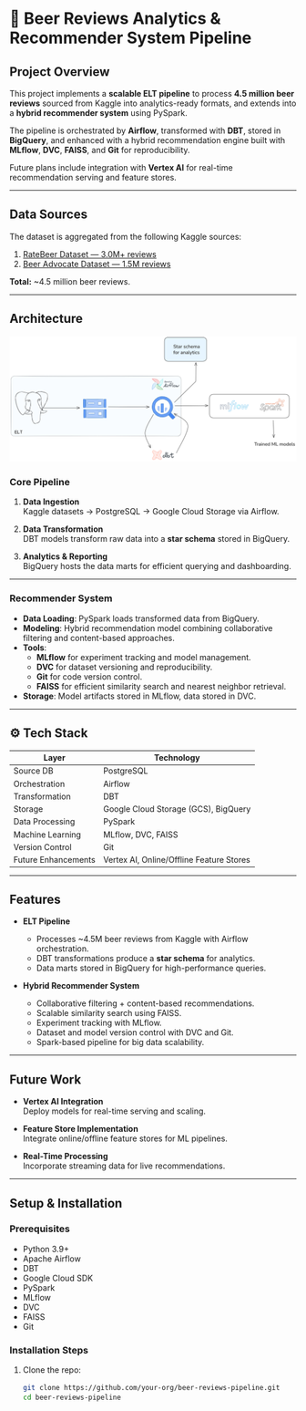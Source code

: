 # 🍺 Beer Reviews Analytics & Recommender System Pipeline

## Project Overview
This project implements a **scalable ELT pipeline** to process **4.5 million beer reviews** sourced from Kaggle into analytics-ready formats, and extends into a **hybrid recommender system** using PySpark.  

The pipeline is orchestrated by **Airflow**, transformed with **DBT**, stored in **BigQuery**, and enhanced with a hybrid recommendation engine built with **MLflow**, **DVC**, **FAISS**, and **Git** for reproducibility.  

Future plans include integration with **Vertex AI** for real-time recommendation serving and feature stores.

---

## Data Sources
The dataset is aggregated from the following Kaggle sources:

1. [RateBeer Dataset — 3.0M+ reviews](https://www.kaggle.com/datasets/mahmoodtopiwala/ratebeer)  
2. [Beer Advocate Dataset — 1.5M reviews](https://www.kaggle.com/datasets/thedevastator/1-5-million-beer-reviews-from-beer-advocate)  

**Total:** ~4.5 million beer reviews.

---

## Architecture
![architecture/pipeline](RecsysELT.png)
### Core Pipeline
1. **Data Ingestion**  
   Kaggle datasets → PostgreSQL → Google Cloud Storage via Airflow.

2. **Data Transformation**  
   DBT models transform raw data into a **star schema** stored in BigQuery.

3. **Analytics & Reporting**  
   BigQuery hosts the data marts for efficient querying and dashboarding.

---

### Recommender System
- **Data Loading**: PySpark loads transformed data from BigQuery.
- **Modeling**: Hybrid recommendation model combining collaborative filtering and content-based approaches.
- **Tools**:
  - **MLflow** for experiment tracking and model management.
  - **DVC** for dataset versioning and reproducibility.
  - **Git** for code version control.
  - **FAISS** for efficient similarity search and nearest neighbor retrieval.
- **Storage**: Model artifacts stored in MLflow, data stored in DVC.
  
---

## ⚙️ Tech Stack

| Layer | Technology |
|-------|------------|
| Source DB | PostgreSQL |
| Orchestration | Airflow |
| Transformation | DBT |
| Storage | Google Cloud Storage (GCS), BigQuery |
| Data Processing | PySpark |
| Machine Learning | MLflow, DVC, FAISS |
| Version Control | Git |
| Future Enhancements | Vertex AI, Online/Offline Feature Stores |

---

## Features

- **ELT Pipeline**
  - Processes ~4.5M beer reviews from Kaggle with Airflow orchestration.
  - DBT transformations produce a **star schema** for analytics.
  - Data marts stored in BigQuery for high-performance queries.

- **Hybrid Recommender System**
  - Collaborative filtering + content-based recommendations.
  - Scalable similarity search using FAISS.
  - Experiment tracking with MLflow.
  - Dataset and model version control with DVC and Git.
  - Spark-based pipeline for big data scalability.

---

## Future Work

- **Vertex AI Integration**  
  Deploy models for real-time serving and scaling.

- **Feature Store Implementation**  
  Integrate online/offline feature stores for ML pipelines.

- **Real-Time Processing**  
  Incorporate streaming data for live recommendations.

---

## Setup & Installation

### Prerequisites
- Python 3.9+
- Apache Airflow
- DBT
- Google Cloud SDK
- PySpark
- MLflow
- DVC
- FAISS
- Git

### Installation Steps
1. Clone the repo:  
   ```bash
   git clone https://github.com/your-org/beer-reviews-pipeline.git
   cd beer-reviews-pipeline
